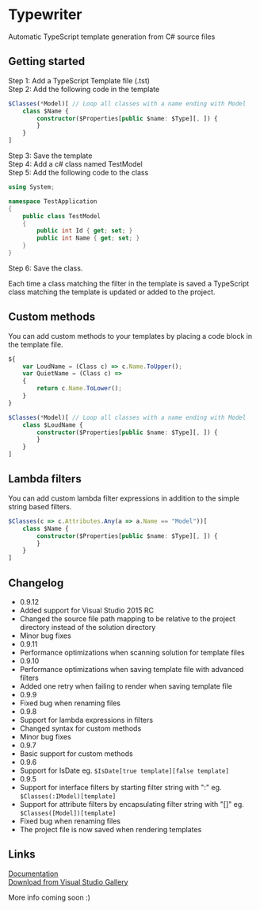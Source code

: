 # Typewriter
Automatic TypeScript template generation from C# source files

## Getting started
Step 1: Add a TypeScript Template file (.tst)  
Step 2: Add the following code in the template  
```typescript
$Classes(*Model)[ // Loop all classes with a name ending with Model
    class $Name {
        constructor($Properties[public $name: $Type][, ]) {
        }
    }
]
```
Step 3: Save the template  
Step 4: Add a c# class named TestModel  
Step 5: Add the following code to the class  
```c#
using System;

namespace TestApplication
{
    public class TestModel
    {
        public int Id { get; set; }
        public int Name { get; set; }
    }
}
```
Step 6: Save the class.  

Each time a class matching the filter in the template is saved a TypeScript class matching the template is updated or added to the project.

## Custom methods
You can add custom methods to your templates by placing a code block in the template file.
```typescript
${
    var LoudName = (Class c) => c.Name.ToUpper();
    var QuietName = (Class c) => 
    {
        return c.Name.ToLower();
    }
}

$Classes(*Model)[ // Loop all classes with a name ending with Model
    class $LoudName {
        constructor($Properties[public $name: $Type][, ]) {
        }
    }
]
```

## Lambda filters
You can add custom lambda filter expressions in addition to the simple string based filters.
```typescript
$Classes(c => c.Attributes.Any(a => a.Name == "Model"))[
    class $Name {
        constructor($Properties[public $name: $Type][, ]) {
        }
    }
]
```

## Changelog
* 0.9.12
 * Added support for Visual Studio 2015 RC
 * Changed the source file path mapping to be relative to the project directory instead of the solution directory 
 * Minor bug fixes
* 0.9.11
 * Performance optimizations when scanning solution for template files
* 0.9.10
 * Performance optimizations when saving template file with advanced filters
 * Added one retry when failing to render when saving template file
* 0.9.9
 * Fixed bug when renaming files
* 0.9.8
 * Support for lambda expressions in filters
 * Changed syntax for custom methods
 * Minor bug fixes
* 0.9.7
 * Basic support for custom methods
* 0.9.6
 * Support for IsDate eg. ```$IsDate[true template][false template]```
* 0.9.5
 * Support for interface filters by starting filter string with ":" eg. ```$Classes(:IModel)[template]```
 * Support for attribute filters by encapsulating filter string with "[]" eg. ```$Classes([Model])[template]```
 * Fixed bug when renaming files
 * The project file is now saved when rendering templates

## Links
[Documentation](http://frhagn.github.io/Typewriter)  
[Download from Visual Studio Gallery](https://visualstudiogallery.msdn.microsoft.com/e1d68248-f30e-4a5d-bf18-31399a0bcfa6)

More info coming soon :)
